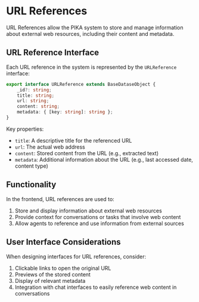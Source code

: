 # URL References

URL References allow the PIKA system to store and manage information about external web resources, including their content and metadata.

## URL Reference Interface

Each URL reference in the system is represented by the `URLReference` interface:

```typescript
export interface URLReference extends BaseDataseObject {
    _id?: string;
    title: string;
    url: string;
    content: string;
    metadata: { [key: string]: string };
}
```

Key properties:
- `title`: A descriptive title for the referenced URL
- `url`: The actual web address
- `content`: Stored content from the URL (e.g., extracted text)
- `metadata`: Additional information about the URL (e.g., last accessed date, content type)

## Functionality

In the frontend, URL references are used to:

1. Store and display information about external web resources
2. Provide context for conversations or tasks that involve web content
3. Allow agents to reference and use information from external sources

## User Interface Considerations

When designing interfaces for URL references, consider:

1. Clickable links to open the original URL
2. Previews of the stored content
3. Display of relevant metadata
4. Integration with chat interfaces to easily reference web content in conversations